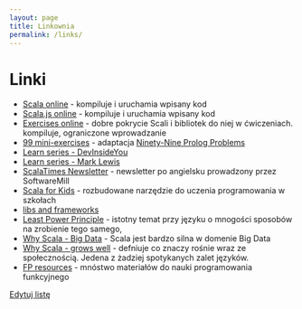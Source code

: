 ```yaml
---
layout: page
title: Linkownia
permalink: /links/
---
```


# Linki

* [Scala online](https://www.tutorialspoint.com/compile_scala_online.php) - kompiluje i uruchamia wpisany kod
* [Scala.js online](https://scalafiddle.io) - kompiluje i uruchamia wpisany kod
* [Exercises online](https://www.scala-exercises.org) - dobre pokrycie Scali i bibliotek do niej w ćwiczeniach. kompiluje, ograniczone wprowadzanie
* [99 mini-exercises](http://aperiodic.net/phil/scala/s-99/) - adaptacja [Ninety-Nine Prolog Problems](https://sites.google.com/site/prologsite/prolog-problems)
* [Learn series - DevInsideYou](https://www.youtube.com/playlist?list=PLJGDHERh23x-YBJ8LmYU_IGBFflvsKfLu)
* [Learn series - Mark Lewis](https://www.youtube.com/playlist?list=PLLMXbkbDbVt9MIJ9DV4ps-_trOzWtphYO)
* [ScalaTimes Newsletter](https://scalatimes.com) - newsletter po angielsku prowadzony przez SoftwareMill
* [Scala for Kids](http://www.kogics.net/kojo) - rozbudowane narzędzie do uczenia programowania w szkołach
* [libs and frameworks](https://github.com/lauris/awesome-scala)
* [Least Power Principle](http://www.lihaoyi.com/post/StrategicScalaStylePrincipleofLeastPower.html) - istotny temat przy języku o mnogości sposobów na zrobienie tego samego,
* [Why Scala - Big Data](https://mesosphere.com/blog/learn-everything-you-need-to-know-about-scala-and-big-data-in-oakland/) - Scala jest bardzo silna w domenie Big Data
* [Why Scala - grows well](https://www.youtube.com/watch?v=_ahvzDzKdB0) - defniuje co znaczy rośnie wraz ze społecznością. Jedena z żadziej spotykanych zalet języków.
* [FP resources](https://github.com/mmenestret/fp-resources/blob/master/README.md) - mnóstwo materiałów do nauki programowania funkcyjnego

<a href="{{ site.github.repository_url }}/tree/master/example3.md">Edytuj listę</a>
